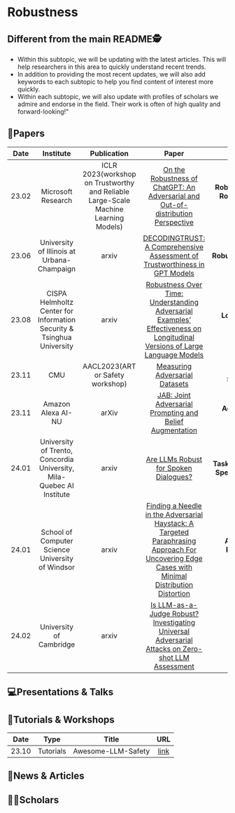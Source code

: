 # Robustness

## Different from the main README🕵️

- Within this subtopic, we will be updating with the latest articles. This will help researchers in this area to quickly understand recent trends.
- In addition to providing the most recent updates, we will also add keywords to each subtopic to help you find content of interest more quickly.
- Within each subtopic, we will also update with profiles of scholars we admire and endorse in the field. Their work is often of high quality and forward-looking!"

## 📑Papers

| Date  |                               Institute                               |                                     Publication                                     |                                                                                       Paper                                                                                       |                                      Keywords                                      |
|:-----:|:---------------------------------------------------------------------:|:-----------------------------------------------------------------------------------:|:---------------------------------------------------------------------------------------------------------------------------------------------------------------------------------:|:----------------------------------------------------------------------------------:|
| 23.02 |                          Microsoft Research                           | ICLR 2023(workshop on Trustworthy and Reliable Large-Scale Machine Learning Models) |                               [On the Robustness of ChatGPT: An Adversarial and Out-of-distribution Perspective](https://arxiv.org/abs/2302.12095)                                | **Robustness Evaluation**&**Adversarial Robustness**&**Out-of-Distribution (OOD)** |
| 23.06 |              University of Illinois at Urbana-Champaign               |                                        arxiv                                        |                                  [DECODINGTRUST: A Comprehensive Assessment of Trustworthiness in GPT Models](https://arxiv.org/abs/2306.11698)                                   |                 **Robustness**&**Ethics**&**Privacy**&**Toxicity**                 |
| 23.08 | CISPA Helmholtz Center for Information Security & Tsinghua University |                                        arxiv                                        |           [Robustness Over Time: Understanding Adversarial Examples’ Effectiveness on Longitudinal Versions of Large Language Models](https://arxiv.org/abs/2308.07847)           |                  **Longitudinal Study**&**Robustness Assessment**                  |
| 23.11 |                                  CMU                                  |                          AACL2023(ART or Safety workshop)                           |                                                        [Measuring Adversarial Datasets](https://arxiv.org/abs/2311.03566)                                                         |         **Adversarial Robustness**&**AI Safety**&**Adversarial Datasets**          |
| 23.11 |                          Amazon Alexa AI-NU                           |                                        arXiv                                        |                                           [JAB: Joint Adversarial Prompting and Belief Augmentation](https://arxiv.org/abs/2311.09473)                                            |          **Adversarial Prompting**&T**oxicity Reduction**&**Robustness**           |
| 24.01 | University of Trento, Concordia University, Mila-Quebec AI Institute  |                                        arxiv                                        |                                                     [Are LLMs Robust for Spoken Dialogues?](https://arxiv.org/abs/2401.02297)                                                     |  **Task-Oriented Dialogues**&**Automatic Speech Recognition**&**Error Analysis**   |
| 24.01 |           School of Computer Science University of Windsor            |                                        arxiv                                        | [Finding a Needle in the Adversarial Haystack: A Targeted Paraphrasing Approach For Uncovering Edge Cases with Minimal Distribution Distortion](https://arxiv.org/abs/2401.11373) |    **Adversarial Attacks**&**Targeted Paraphrasing**&**Reinforcement Learning**    |
| 24.02 |                        University of Cambridge                        |                                        arxiv                                        |                       [Is LLM-as-a-Judge Robust? Investigating Universal Adversarial Attacks on Zero-shot LLM Assessment](https://arxiv.org/abs/2402.14016)                       |                **LLM as a Judge**&**Universal Adversarial Attacks**                |



## 💻Presentations & Talks


## 📖Tutorials & Workshops

| Date  |   Type    |       Title        |                         URL                          |
|:-----:|:---------:|:------------------:|:----------------------------------------------------:|
| 23.10 | Tutorials | Awesome-LLM-Safety | [link](https://github.com/ydyjya/Awesome-LLM-Safety) |

## 📰News & Articles

## 🧑‍🏫Scholars